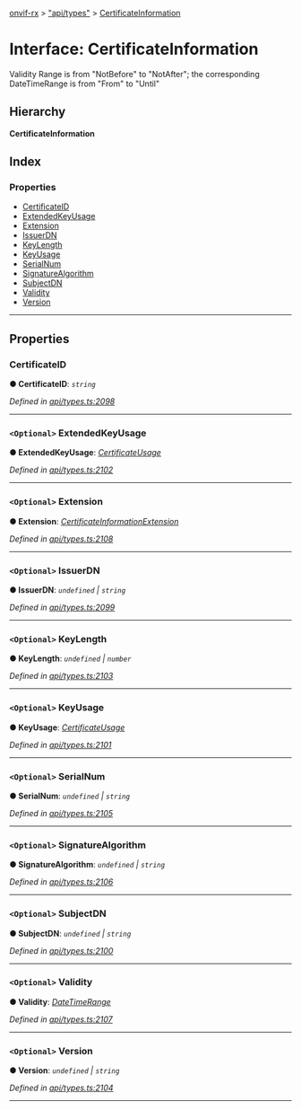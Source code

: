 [onvif-rx](../README.md) > ["api/types"](../modules/_api_types_.md) > [CertificateInformation](../interfaces/_api_types_.certificateinformation.md)

# Interface: CertificateInformation

Validity Range is from "NotBefore" to "NotAfter"; the corresponding DateTimeRange is from "From" to "Until"

## Hierarchy

**CertificateInformation**

## Index

### Properties

* [CertificateID](_api_types_.certificateinformation.md#certificateid)
* [ExtendedKeyUsage](_api_types_.certificateinformation.md#extendedkeyusage)
* [Extension](_api_types_.certificateinformation.md#extension)
* [IssuerDN](_api_types_.certificateinformation.md#issuerdn)
* [KeyLength](_api_types_.certificateinformation.md#keylength)
* [KeyUsage](_api_types_.certificateinformation.md#keyusage)
* [SerialNum](_api_types_.certificateinformation.md#serialnum)
* [SignatureAlgorithm](_api_types_.certificateinformation.md#signaturealgorithm)
* [SubjectDN](_api_types_.certificateinformation.md#subjectdn)
* [Validity](_api_types_.certificateinformation.md#validity)
* [Version](_api_types_.certificateinformation.md#version)

---

## Properties

<a id="certificateid"></a>

###  CertificateID

**● CertificateID**: *`string`*

*Defined in [api/types.ts:2098](https://github.com/patrickmichalina/onvif-rx/blob/f117e44/src/api/types.ts#L2098)*

___
<a id="extendedkeyusage"></a>

### `<Optional>` ExtendedKeyUsage

**● ExtendedKeyUsage**: *[CertificateUsage](_api_types_.certificateusage.md)*

*Defined in [api/types.ts:2102](https://github.com/patrickmichalina/onvif-rx/blob/f117e44/src/api/types.ts#L2102)*

___
<a id="extension"></a>

### `<Optional>` Extension

**● Extension**: *[CertificateInformationExtension](_api_types_.certificateinformationextension.md)*

*Defined in [api/types.ts:2108](https://github.com/patrickmichalina/onvif-rx/blob/f117e44/src/api/types.ts#L2108)*

___
<a id="issuerdn"></a>

### `<Optional>` IssuerDN

**● IssuerDN**: *`undefined` \| `string`*

*Defined in [api/types.ts:2099](https://github.com/patrickmichalina/onvif-rx/blob/f117e44/src/api/types.ts#L2099)*

___
<a id="keylength"></a>

### `<Optional>` KeyLength

**● KeyLength**: *`undefined` \| `number`*

*Defined in [api/types.ts:2103](https://github.com/patrickmichalina/onvif-rx/blob/f117e44/src/api/types.ts#L2103)*

___
<a id="keyusage"></a>

### `<Optional>` KeyUsage

**● KeyUsage**: *[CertificateUsage](_api_types_.certificateusage.md)*

*Defined in [api/types.ts:2101](https://github.com/patrickmichalina/onvif-rx/blob/f117e44/src/api/types.ts#L2101)*

___
<a id="serialnum"></a>

### `<Optional>` SerialNum

**● SerialNum**: *`undefined` \| `string`*

*Defined in [api/types.ts:2105](https://github.com/patrickmichalina/onvif-rx/blob/f117e44/src/api/types.ts#L2105)*

___
<a id="signaturealgorithm"></a>

### `<Optional>` SignatureAlgorithm

**● SignatureAlgorithm**: *`undefined` \| `string`*

*Defined in [api/types.ts:2106](https://github.com/patrickmichalina/onvif-rx/blob/f117e44/src/api/types.ts#L2106)*

___
<a id="subjectdn"></a>

### `<Optional>` SubjectDN

**● SubjectDN**: *`undefined` \| `string`*

*Defined in [api/types.ts:2100](https://github.com/patrickmichalina/onvif-rx/blob/f117e44/src/api/types.ts#L2100)*

___
<a id="validity"></a>

### `<Optional>` Validity

**● Validity**: *[DateTimeRange](_api_types_.datetimerange.md)*

*Defined in [api/types.ts:2107](https://github.com/patrickmichalina/onvif-rx/blob/f117e44/src/api/types.ts#L2107)*

___
<a id="version"></a>

### `<Optional>` Version

**● Version**: *`undefined` \| `string`*

*Defined in [api/types.ts:2104](https://github.com/patrickmichalina/onvif-rx/blob/f117e44/src/api/types.ts#L2104)*

___

